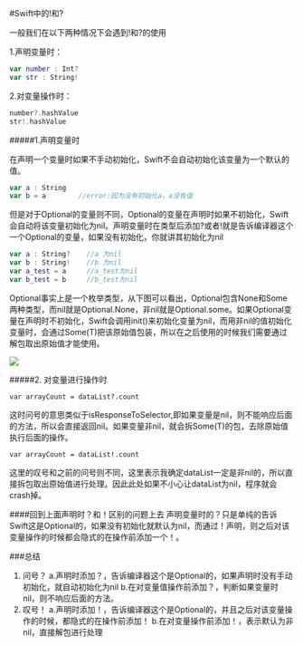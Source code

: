 #Swift中的!和?

一般我们在以下两种情况下会遇到!和?的使用

1.声明变量时：

```Swift
var number : Int?
var str : String!
```

2.对变量操作时：

```Swift
number?.hashValue
str!.hashValue
```

#####1.声明变量时

在声明一个变量时如果不手动初始化，Swift不会自动初始化该变量为一个默认的值。

```Swift
var a : String
var b = a        //error:因为没有初始化a，a没有值
```

但是对于Optional的变量则不同，Optional的变量在声明时如果不初始化，Swift会自动将该变量初始化为nil。声明变量时在类型后添加?或者!就是告诉编译器这个一个Optional的变量，如果没有初始化，你就讲其初始化为nil

```Swift
var a : String?    //a 为nil
var b : String!    //b 为nil
var a_test = a     //a_test为nil
var b_test = b     //b_test为nil
```

Optional事实上是一个枚举类型，从下图可以看出，Optional包含None和Some两种类型，而nil就是Optional.None，非nil就是Optional.some。如果Optional变量在声明时不初始化，Swift会调用init()来初始化变量为nil，而用非nil的值初始化变量时，会通过Some(T)把该原始值包装，所以在之后使用的时候我们需要通过解包取出原始值才能使用。

![](http://segmentfault.com/img/bVco3y/view)

#####2. 对变量进行操作时

	var arrayCount = dataList?.count

这时问号的意思类似于isResponseToSelector,即如果变量是nil，则不能响应后面的方法，所以会直接返回nil。如果变量非nil，就会拆Some(T)的包，去除原始值执行后面的操作。

	var arrayCount = dataList!.count

这里的叹号和之前的问号则不同，这里表示我确定dataList一定是非nil的，所以直接拆包取出原始值进行处理。因此此处如果不小心让dataList为nil，程序就会crash掉。

####回到上面声明时？和！区别的问题上去
声明变量时的？只是单纯的告诉Swift这是Optional的，如果没有初始化就默认为nil，而通过！声明，则之后对该变量操作的时候都会隐式的在操作前添加一个！。

###总结

1. 问号？
a.声明时添加？，告诉编译器这个是Optional的，如果声明时没有手动初始化，就自动初始化为nil
b.在对变量值操作前添加？，判断如果变量时nil，则不响应后面的方法。
2. 叹号！
a.声明时添加！，告诉编译器这个是Optional的，并且之后对该变量操作的时候，都隐式的在操作前添加！
b.在对变量操作前添加！，表示默认为非nil，直接解包进行处理